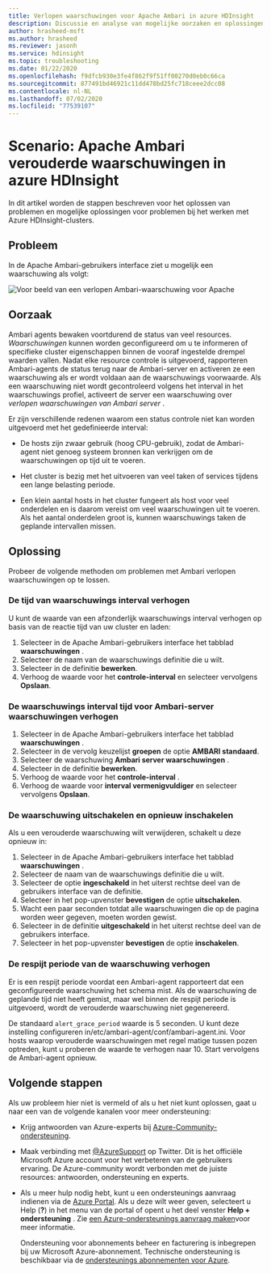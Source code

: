 ```yaml
---
title: Verlopen waarschuwingen voor Apache Ambari in azure HDInsight
description: Discussie en analyse van mogelijke oorzaken en oplossingen voor Ambari verouderde waarschuwingen in HDInsight.
author: hrasheed-msft
ms.author: hrasheed
ms.reviewer: jasonh
ms.service: hdinsight
ms.topic: troubleshooting
ms.date: 01/22/2020
ms.openlocfilehash: f9dfcb930e3fe4f862f9f51ff00270d0eb0c66ca
ms.sourcegitcommit: 877491bd46921c11dd478bd25fc718ceee2dcc08
ms.contentlocale: nl-NL
ms.lasthandoff: 07/02/2020
ms.locfileid: "77539107"
---
```

# <a name="scenario-apache-ambari-stale-alerts-in-azure-hdinsight"></a>Scenario: Apache Ambari verouderde waarschuwingen in azure HDInsight

In dit artikel worden de stappen beschreven voor het oplossen van problemen en mogelijke oplossingen voor problemen bij het werken met Azure HDInsight-clusters.

## <a name="issue"></a>Probleem

In de Apache Ambari-gebruikers interface ziet u mogelijk een waarschuwing als volgt:

![Voor beeld van een verlopen Ambari-waarschuwing voor Apache](./media/apache-ambari-troubleshoot-stale-alerts/ambari-stale-alerts-example.png)

## <a name="cause"></a>Oorzaak

Ambari agents bewaken voortdurend de status van veel resources. *Waarschuwingen* kunnen worden geconfigureerd om u te informeren of specifieke cluster eigenschappen binnen de vooraf ingestelde drempel waarden vallen. Nadat elke resource controle is uitgevoerd, rapporteren Ambari-agents de status terug naar de Ambari-server en activeren ze een waarschuwing als er wordt voldaan aan de waarschuwings voorwaarde. Als een waarschuwing niet wordt gecontroleerd volgens het interval in het waarschuwings profiel, activeert de server een waarschuwing over *verlopen waarschuwingen van Ambari server* .

Er zijn verschillende redenen waarom een status controle niet kan worden uitgevoerd met het gedefinieerde interval:

* De hosts zijn zwaar gebruik (hoog CPU-gebruik), zodat de Ambari-agent niet genoeg systeem bronnen kan verkrijgen om de waarschuwingen op tijd uit te voeren.

* Het cluster is bezig met het uitvoeren van veel taken of services tijdens een lange belasting periode.

* Een klein aantal hosts in het cluster fungeert als host voor veel onderdelen en is daarom vereist om veel waarschuwingen uit te voeren. Als het aantal onderdelen groot is, kunnen waarschuwings taken de geplande intervallen missen.

## <a name="resolution"></a>Oplossing

Probeer de volgende methoden om problemen met Ambari verlopen waarschuwingen op te lossen.

### <a name="increase-the-alert-interval-time"></a>De tijd van waarschuwings interval verhogen

U kunt de waarde van een afzonderlijk waarschuwings interval verhogen op basis van de reactie tijd van uw cluster en laden:

1. Selecteer in de Apache Ambari-gebruikers interface het tabblad **waarschuwingen** .
1. Selecteer de naam van de waarschuwings definitie die u wilt.
1. Selecteer in de definitie **bewerken**.
1. Verhoog de waarde voor het **controle-interval** en selecteer vervolgens **Opslaan**.

### <a name="increase-the-alert-interval-time-for-ambari-server-alerts"></a>De waarschuwings interval tijd voor Ambari-server waarschuwingen verhogen

1. Selecteer in de Apache Ambari-gebruikers interface het tabblad **waarschuwingen** .
1. Selecteer in de vervolg keuzelijst **groepen** de optie **AMBARI standaard**.
1. Selecteer de waarschuwing **Ambari server waarschuwingen** .
1. Selecteer in de definitie **bewerken**.
1. Verhoog de waarde voor het **controle-interval** .
1. Verhoog de waarde voor **interval vermenigvuldiger** en selecteer vervolgens **Opslaan**.

### <a name="disable-and-reenable-the-alert"></a>De waarschuwing uitschakelen en opnieuw inschakelen

Als u een verouderde waarschuwing wilt verwijderen, schakelt u deze opnieuw in:

1. Selecteer in de Apache Ambari-gebruikers interface het tabblad **waarschuwingen** .
1. Selecteer de naam van de waarschuwings definitie die u wilt.
1. Selecteer de optie **ingeschakeld** in het uiterst rechtse deel van de gebruikers interface van de definitie.
1. Selecteer in het pop-upvenster **bevestigen** de optie **uitschakelen**.
1. Wacht een paar seconden totdat alle waarschuwingen die op de pagina worden weer gegeven, moeten worden gewist.
1. Selecteer in de definitie **uitgeschakeld** in het uiterst rechtse deel van de gebruikers interface.
1. Selecteer in het pop-upvenster **bevestigen** de optie **inschakelen**.

### <a name="increase-the-alert-grace-period"></a>De respijt periode van de waarschuwing verhogen

Er is een respijt periode voordat een Ambari-agent rapporteert dat een geconfigureerde waarschuwing het schema mist. Als de waarschuwing de geplande tijd niet heeft gemist, maar wel binnen de respijt periode is uitgevoerd, wordt de verouderde waarschuwing niet gegenereerd.

De standaard `alert_grace_period` waarde is 5 seconden. U kunt deze instelling configureren in/etc/ambari-agent/conf/ambari-agent.ini. Voor hosts waarop verouderde waarschuwingen met regel matige tussen pozen optreden, kunt u proberen de waarde te verhogen naar 10. Start vervolgens de Ambari-agent opnieuw.

## <a name="next-steps"></a>Volgende stappen

Als uw probleem hier niet is vermeld of als u het niet kunt oplossen, gaat u naar een van de volgende kanalen voor meer ondersteuning:

* Krijg antwoorden van Azure-experts bij [Azure-Community-ondersteuning](https://azure.microsoft.com/support/community/).

* Maak verbinding met [@AzureSupport](https://twitter.com/azuresupport) op Twitter. Dit is het officiële Microsoft Azure account voor het verbeteren van de gebruikers ervaring. De Azure-community wordt verbonden met de juiste resources: antwoorden, ondersteuning en experts.

* Als u meer hulp nodig hebt, kunt u een ondersteunings aanvraag indienen via de [Azure Portal](https://portal.azure.com/?#blade/Microsoft_Azure_Support/HelpAndSupportBlade/). Als u deze wilt weer geven, selecteert u Help (**?**) in het menu van de portal of opent u het deel venster **Help + ondersteuning** . Zie [een Azure-ondersteunings aanvraag maken](https://docs.microsoft.com/azure/azure-supportability/how-to-create-azure-support-request)voor meer informatie. 

  Ondersteuning voor abonnements beheer en facturering is inbegrepen bij uw Microsoft Azure-abonnement. Technische ondersteuning is beschikbaar via de [ondersteunings abonnementen voor Azure](https://azure.microsoft.com/support/plans/).
